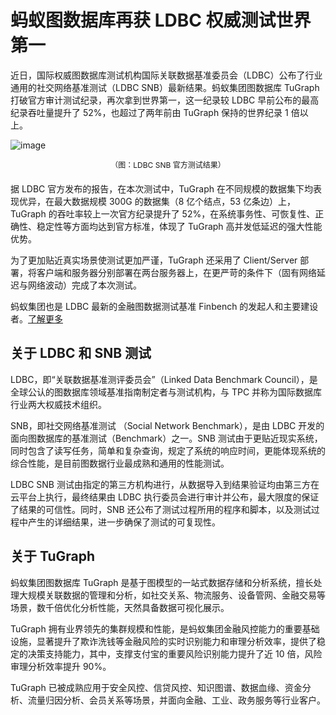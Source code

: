 # 蚂蚁图数据库再获 LDBC 权威测试世界第一

近日，国际权威图数据库测试机构国际关联数据基准委员会（LDBC）公布了行业通用的社交网络基准测试（LDBC SNB）最新结果。蚂蚁集团图数据库 TuGraph 打破官方审计测试纪录，再次拿到世界第一，这一纪录较 LDBC 早前公布的最高纪录吞吐量提升了 52%，也超过了两年前由 TuGraph 保持的世界纪录 1 倍以上。

![image](https://gw.alipayobjects.com/mdn/rms_fa12c2/afts/img/A*nsmTQoe5skgAAAAAAAAAAAAAARQnAQ)

<div style="text-align: center;font-size:12px;margin-bottom:20px;">（图：LDBC SNB 官方测试结果）</div>

据 LDBC 官方发布的报告，在本次测试中，TuGraph 在不同规模的数据集下均表现优异，在最大数据规模 300G 的数据集（8 亿个结点，53 亿条边）上，TuGraph 的吞吐率较上一次官方纪录提升了 52%，在系统事务性、可恢复性、正确性、稳定性等方面均达到官方标准，体现了 TuGraph 高并发低延迟的强大性能优势。

为了更加贴近真实场景使测试更加严谨，TuGraph 还采用了 Client/Server 部署，将客户端和服务器分别部署在两台服务器上，在更严苛的条件下（固有网络延迟与网络波动）完成了本次测试。

蚂蚁集团也是 LDBC 最新的金融图数据测试基准 Finbench 的发起人和主要建设者。[了解更多](https://mp.weixin.qq.com/s?__biz=MzkyNDI4Njc5NA==&mid=2247484369&idx=1&sn=7940557a0cb68032a2a8876575005df6&chksm=c1d969f4f6aee0e2fd1ac5eeecae3255581feb7c35a63197191eb695166e07afddf91e407e80&scene=21#wechat_redirect)

## 关于 LDBC 和 SNB 测试

LDBC，即“关联数据基准测评委员会”（Linked Data Benchmark Council），是全球公认的图数据库领域基准指南制定者与测试机构，与 TPC 并称为国际数据库行业两大权威技术组织。

SNB，即社交网络基准测试 （Social Network Benchmark），是由 LDBC 开发的面向图数据库的基准测试（Benchmark）之一。SNB 测试由于更贴近现实系统，同时包含了读写任务，简单和复杂查询，规定了系统的响应时间，更能体现系统的综合性能，是目前图数据行业最成熟和通用的性能测试。

LDBC SNB 测试由指定的第三方机构进行，从数据导入到结果验证均由第三方在云平台上执行，最终结果由 LDBC 执行委员会进行审计并公布，最大限度的保证了结果的可信性。同时，SNB 还公布了测试过程所用的程序和脚本，以及测试过程中产生的详细结果，进一步确保了测试的可复现性。

## 关于 TuGraph

蚂蚁集团图数据库 TuGraph 是基于图模型的一站式数据存储和分析系统，擅长处理大规模关联数据的管理和分析，如社交关系、物流服务、设备管网、金融交易等场景，数千倍优化分析性能，天然具备数据可视化展示。

TuGraph 拥有业界领先的集群规模和性能，是蚂蚁集团金融风控能力的重要基础设施，显著提升了欺诈洗钱等金融风险的实时识别能力和审理分析效率，提供了稳定的决策支持能力，其中，支撑支付宝的重要风险识别能力提升了近 10 倍，风险审理分析效率提升 90%。

TuGraph 已被成熟应用于安全风控、信贷风控、知识图谱、数据血缘、资金分析、流量归因分析、会员关系等场景，并面向金融、工业、政务服务等行业客户。
